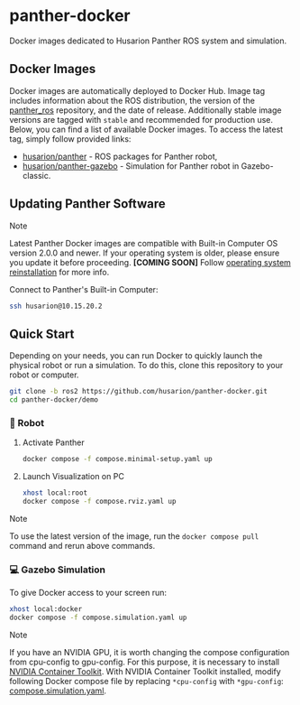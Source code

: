 # panther-docker

Docker images dedicated to Husarion Panther ROS system and simulation.

## Docker Images

Docker images are automatically deployed to Docker Hub. Image tag includes information about the ROS distribution, the version of the [panther_ros](https://github.com/husarion/panther_ros/tree/ros2-devel) repository, and the date of release. Additionally stable image versions are tagged with `stable` and recommended for production use.
Below, you can find a list of available Docker images. To access the latest tag, simply follow provided links:

- [husarion/panther](https://hub.docker.com/r/husarion/panther) - ROS packages for Panther robot,
- [husarion/panther-gazebo](https://hub.docker.com/r/husarion/panther-gazebo) - Simulation for Panther robot in Gazebo-classic.

## Updating Panther Software

> [!Note]
> Latest Panther Docker images are compatible with Built-in Computer OS version 2.0.0 and newer. If your operating system is older, please ensure you update it before proceeding. **[COMING SOON]** Follow [operating system reinstallation](ros2-os-instalation-link) for more info.

Connect to Panther's Built-in Computer:

```bash
ssh husarion@10.15.20.2
```

## Quick Start

Depending on your needs, you can run Docker to quickly launch the physical robot or run a simulation. To do this, clone this repository to your robot or computer.

```bash
git clone -b ros2 https://github.com/husarion/panther-docker.git
cd panther-docker/demo
```

### 🤖 Robot

1. Activate Panther

   ```bash
   docker compose -f compose.minimal-setup.yaml up
   ```

2. Launch Visualization on PC

   ```bash
   xhost local:root
   docker compose -f compose.rviz.yaml up
   ```

> [!NOTE]
> To use the latest version of the image, run the `docker compose pull` command and rerun above commands.

### 💻 Gazebo Simulation

To give Docker access to your screen run:

```bash
xhost local:docker
docker compose -f compose.simulation.yaml up
```

> [!NOTE]
> If you have an NVIDIA GPU, it is worth changing the compose configuration from cpu-config to gpu-config. For this purpose, it is necessary to install [NVIDIA Container Toolkit](https://docs.nvidia.com/datacenter/cloud-native/container-toolkit/latest/install-guide.html). With NVIDIA Container Toolkit installed, modify following Docker compose file by replacing `*cpu-config` with `*gpu-config`: [compose.simulation.yaml](./demo/compose.simulation.yaml).
